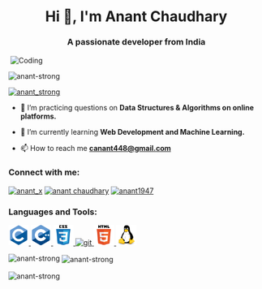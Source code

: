 <h1 align="center">Hi 👋, I'm Anant Chaudhary</h1>
<h3 align="center">A passionate developer from India</h3>
&nbsp<img align="center" alt="Coding" width="300" src="https://miro.medium.com/max/1272/1*ZSVmWGcc1weENb0ShawWxw.gif">

<p align="left"> <img src="https://komarev.com/ghpvc/?username=anant-strong&label=Profile%20views&color=0e75b6&style=flat" alt="anant-strong" /> </p>

<p align="left"> <a href="https://twitter.com/stoicanant" target="blank"><img src="https://img.shields.io/twitter/follow/anant_strong?logo=twitter&style=for-the-badge" alt="anant_strong" /></a> </p>

- 🔭 I’m practicing questions on **Data Structures & Algorithms on online platforms.**

- 🌱 I’m currently learning **Web Development and Machine Learning.**

- 📫 How to reach me **canant448@gmail.com**

<h3 align="left">Connect with me:</h3>
<p align="left">
<a href="https://twitter.com/anant_x" target="blank"><img align="center" src="https://raw.githubusercontent.com/rahuldkjain/github-profile-readme-generator/master/src/images/icons/Social/twitter.svg" alt="anant_x" height="30" width="40" /></a>
<a href="https://www.linkedin.com/in/anant-chaudhary-03b2ab202/" target="blank"><img align="center" src="https://raw.githubusercontent.com/rahuldkjain/github-profile-readme-generator/master/src/images/icons/Social/linked-in-alt.svg" alt="anant chaudhary" height="30" width="40" /></a>
<a href="https://www.leetcode.com/anant1947" target="blank"><img align="center" src="https://raw.githubusercontent.com/rahuldkjain/github-profile-readme-generator/master/src/images/icons/Social/leet-code.svg" alt="anant1947" height="30" width="40" /></a>
</p>

<h3 align="left">Languages and Tools:</h3>
<p align="left"> <a href="https://www.cprogramming.com/" target="_blank" rel="noreferrer"> <img src="https://raw.githubusercontent.com/devicons/devicon/master/icons/c/c-original.svg" alt="c" width="40" height="40"/> </a> <a href="https://www.w3schools.com/cpp/" target="_blank" rel="noreferrer"> <img src="https://raw.githubusercontent.com/devicons/devicon/master/icons/cplusplus/cplusplus-original.svg" alt="cplusplus" width="40" height="40"/> </a> <a href="https://www.w3schools.com/css/" target="_blank" rel="noreferrer"> <img src="https://raw.githubusercontent.com/devicons/devicon/master/icons/css3/css3-original-wordmark.svg" alt="css3" width="40" height="40"/> </a> <a href="https://git-scm.com/" target="_blank" rel="noreferrer"> <img src="https://www.vectorlogo.zone/logos/git-scm/git-scm-icon.svg" alt="git" width="40" height="40"/> </a> <a href="https://www.w3.org/html/" target="_blank" rel="noreferrer"> <img src="https://raw.githubusercontent.com/devicons/devicon/master/icons/html5/html5-original-wordmark.svg" alt="html5" width="40" height="40"/> </a> <a href="https://www.linux.org/" target="_blank" rel="noreferrer"> <img src="https://raw.githubusercontent.com/devicons/devicon/master/icons/linux/linux-original.svg" alt="linux" width="40" height="40"/> </a> </p>

<p><img align="left" src="https://github-readme-stats.vercel.app/api/top-langs?username=anant-strong&show_icons=true&locale=en&layout=compact" alt="anant-strong" /></p>
<p>&nbsp;<img align="center" src="https://github-readme-stats.vercel.app/api?username=anant-strong&show_icons=true&locale=en" alt="anant-strong" /></p>

<p><img align="center" src="https://github-readme-streak-stats.herokuapp.com/?user=anant-strong&" alt="anant-strong" /></p>


